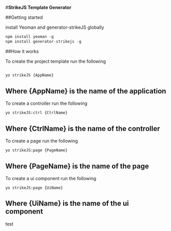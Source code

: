 #__StrikeJS Template Generator__

##Getting started

install Yeoman and generator-strikeJS globally

```js
npm install yeoman -g
npm install generator-strikejs -g
```


##How it works

To create the project template run the following

```js

yo strikeJS {AppName}

```
Where {AppName} is the name of the application
---

To create a controller run the following 

```
yo strikeJS:ctrl {CtrlName}
```
Where {CtrlName} is the name of the controller
---

To create a page run the following 

```
yo strikeJS:page {PageName}
```
Where {PageName} is the name of the page
---


To create a ui component run the following 

```
yo strikeJS:page {UiName}
```
Where {UiName} is the name of the ui component
---

test